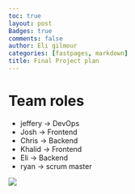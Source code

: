 ```yaml
---
toc: true
layout: post
Badges: true
comments: false
author: Eli gilmour
categories: [fastpages, markdown]
title: Final Project plan
---
```


# Team roles
- jeffery -> DevOps
- Josh -> Frontend
- Chris -> Backend
- Khalid -> Frontend
- Eli -> Backend
- ryan -> scrum master


![](vscode-remote://wsl%2Bubuntu/home/eli/vscode/Eli-1/images/Scrum%20Process.png)